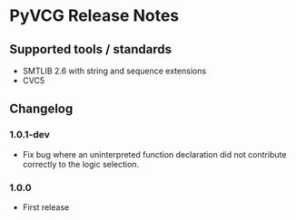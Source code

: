 # PyVCG Release Notes

## Supported tools / standards

* SMTLIB 2.6 with string and sequence extensions
* CVC5

## Changelog

### 1.0.1-dev

* Fix bug where an uninterpreted function declaration did not
  contribute correctly to the logic selection.

### 1.0.0

* First release
